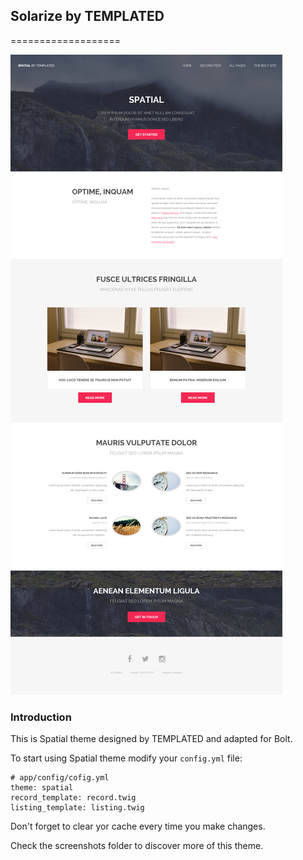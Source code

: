## Solarize by TEMPLATED 
===================

![Preview](screenshots/screenshot1.png)

### Introduction

This is Spatial theme designed by TEMPLATED and adapted for Bolt.

To start using Spatial theme modify your `config.yml` file:
```
# app/config/cofig.yml
theme: spatial
record_template: record.twig
listing_template: listing.twig
```
Don't forget to clear yor cache every time you make changes.

Check the screenshots folder to discover more of this theme.
